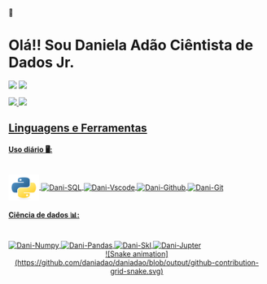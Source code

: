 👋
# Olá!! Sou Daniela Adão Ciêntista de Dados Jr.
<a href = "mailto:daniacadam@gmail.com"><img src="https://img.shields.io/badge/-Gmail-%23333?style=for-the-badge&logo=gmail&logoColor=white" target="_blank"></a>
<a href="https://www.linkedin.com/in/daniela-adão-a521921a1" target="_blank"><img src="https://img.shields.io/badge/-LinkedIn-%230077B5?style=for-the-badge&logo=linkedin&logoColor=white" target="_blank"></a> 

<div align="left">
<a href="https://github.com/daniadao">
<img height="150em" src="https://github-readme-stats.vercel.app/api?username=daniadao&show_icons=true&theme=midnight-purple&include_all_commits=true&count_private=true"/>
<img height="150em" src="https://github-readme-stats.vercel.app/api/top-langs/?username=daniadao&layout=compact&langs_count=7&theme=midnight-purple"/>
</div>
  
 ## **Linguagens e Ferramentas**
  ####  Uso diário 🖥️:
 <div style="display: inline_block"><br>
   <img align="center" alt="Dani-Python" height="50" width="60" src="https://raw.githubusercontent.com/devicons/devicon/master/icons/python/python-original.svg">
   <img align="center" alt="Dani-SQL" height="50" width="60" src="https://cdn.jsdelivr.net/gh/devicons/devicon/icons/mysql/mysql-original-wordmark.svg">
   <img  align="center" alt="Dani-Vscode" height="50" width="60" src="https://cdn.jsdelivr.net/gh/devicons/devicon/icons/vscode/vscode-plain-wordmark.svg"> 
   <img align="center" alt="Dani-Github" height="50" width="60" src="https://cdn.jsdelivr.net/gh/devicons/devicon/icons/github/github-original-wordmark.svg">
   <img align="center" alt="Dani-Git" height="50" width="60" src="https://cdn.jsdelivr.net/gh/devicons/devicon/icons/git/git-plain-wordmark.svg">
  </div>
  
  ####  Ciência de dados 📊:
 <div style="display: inline_block"><br>
   <img align="center" alt="Dani-Numpy" height="50" width="60" src="https://cdn.jsdelivr.net/gh/devicons/devicon/icons/numpy/numpy-original-wordmark.svg">
   <img align="center" alt="Dani-Pandas" height="50" width="60" src="https://cdn.jsdelivr.net/gh/devicons/devicon/icons/pandas/pandas-original-wordmark.svg">
 <img align="center" alt="Dani-Skl" height="50" width="60" src="https://upload.wikimedia.org/wikipedia/commons/0/05/Scikit_learn_logo_small.svg">
   <img align="center" alt="Dani-Jupter" height="50" width="60" src="https://cdn.jsdelivr.net/gh/devicons/devicon/icons/jupyter/jupyter-original-wordmark.svg" />
   
 </div> 

 <div align="center">   
  ![Snake animation](https://github.com/daniadao/daniadao/blob/output/github-contribution-grid-snake.svg)    
  </div>  
  
  
